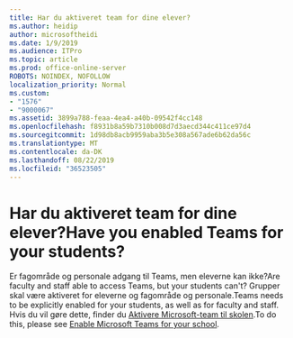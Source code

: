 ```yaml
---
title: Har du aktiveret team for dine elever?
ms.author: heidip
author: microsoftheidi
ms.date: 1/9/2019
ms.audience: ITPro
ms.topic: article
ms.prod: office-online-server
ROBOTS: NOINDEX, NOFOLLOW
localization_priority: Normal
ms.custom:
- "1576"
- "9000067"
ms.assetid: 3899a788-feaa-4ea4-a40b-09542f4cc148
ms.openlocfilehash: f8931b8a59b7310b008d7d3aecd344c411ce97d4
ms.sourcegitcommit: 1d98db8acb9959aba3b5e308a567ade6b62da56c
ms.translationtype: MT
ms.contentlocale: da-DK
ms.lasthandoff: 08/22/2019
ms.locfileid: "36523505"
---
```

# <a name="have-you-enabled-teams-for-your-students"></a><span data-ttu-id="b37bb-102">Har du aktiveret team for dine elever?</span><span class="sxs-lookup"><span data-stu-id="b37bb-102">Have you enabled Teams for your students?</span></span>

<span data-ttu-id="b37bb-103">Er fagområde og personale adgang til Teams, men eleverne kan ikke?</span><span class="sxs-lookup"><span data-stu-id="b37bb-103">Are faculty and staff able to access Teams, but your students can't?</span></span> <span data-ttu-id="b37bb-104">Grupper skal være aktiveret for eleverne og fagområde og personale.</span><span class="sxs-lookup"><span data-stu-id="b37bb-104">Teams needs to be explicitly enabled for your students, as well as for faculty and staff.</span></span> <span data-ttu-id="b37bb-105">Hvis du vil gøre dette, finder du [Aktivere Microsoft-team til skolen](https://docs.microsoft.com/education/get-started/enable-microsoft-teams).</span><span class="sxs-lookup"><span data-stu-id="b37bb-105">To do this, please see [Enable Microsoft Teams for your school](https://docs.microsoft.com/education/get-started/enable-microsoft-teams).</span></span>
  